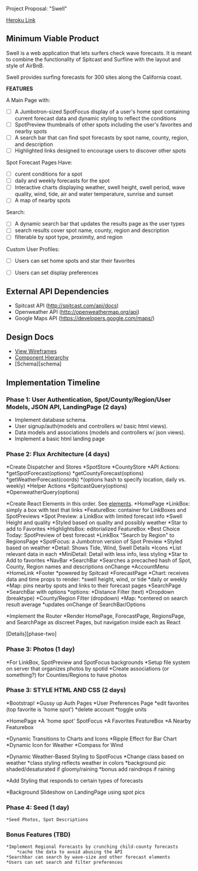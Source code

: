 Project Proposal: "Swell"

[Heroku Link][heroku]

[heroku]: http://surfswell.herokuapp.com

## Minimum Viable Product

Swell is a web application that lets surfers check wave forecasts. It is meant to combine the functionality of Spitcast and Surfline with the layout and style of AirBnB.

Swell provides surfing forecasts for 300 sites along the California coast.

**FEATURES**

A Main Page with:
- [ ] A Jumbotron-sized SpotFocus display of a user's home spot containing current forecast data and dynamic styling to reflect the conditions
- [ ] SpotPreview thumbnails of other spots including the user's favorites and nearby spots
- [ ] A search bar that can find spot forecasts by spot name, county, region, and description
- [ ] Highlighted links designed to encourage users to discover other spots

Spot Forecast Pages Have:
- [ ] curent conditions for a spot
- [ ] daily and weekly forecasts for the spot
- [ ] Interactive charts displaying weather, swell height, swell period, wave quality, wind, tide, air and water temperature, sunrise and sunset
- [ ] A map of nearby spots

Search: 
- [ ] A dynamic search bar that updates the results page as the user types
- [ ] search results cover spot name, county, region and description
- [ ] filterable by spot type, proximity, and region

Custom User Profiles:
- [ ] Users can set home spots and star their favorites
- [ ] Users can set display preferences


## External API Dependencies
- Spitcast API (http://spitcast.com/api/docs)
- Openweather API (http://openweathermap.org/api)
- Google Maps API (https://developers.google.com/maps/)

## Design Docs
* [View Wireframes][view]
* [Component Hierarchy][elements]
* [Schema][schema]

[view]: ./docs/wireframes/views.png
[elements]: ./docs/wireframes/elements.txt
[db-schema]: ./docs/wireframes/db-schema.txt

## Implementation Timeline

### Phase 1: User Authentication, Spot/County/Region/User Models, JSON API, LandingPage (2 days)

* Implement database schema.
* User signup/auth(models and controllers w/ basic html views).
* Data models and associations (models and controllers w/ json views).
* Implement a basic html landing page

### Phase 2: Flux Architecture (4 days)

*Create Dispatcher and Stores
	*SpotStore
	*CountyStore
*API Actions:
		*getSpotForecast(options)
		*getCountyForecast(options)
		*getWeatherForecast(coords)
		*(options hash to specify location, daily vs. weekly)
	*Helper Actions
		*SpitcastQuery(options)
		*OpenweatherQuery(options)

*Create React Elements in this order. See [elements][elements].
	*HomePage
		*LinkBox: simply a box with text that links
		*FeatureBox: container for LinkBoxes and SpotPreviews
		*Spot Preview: a LinkBox with limited forecast info
			*Swell Height and quality
			*Styled based on quality and possibly weather
			*Star to add to Favorites
		*HighlightsBox: editorialized FeatureBox
			*Best Choice Today: SpotPreview of best forecast
			*LinkBox "Search by Region" to RegionsPage
		*SpotFocus: a Jumbotron version of Spot Preview
			*Styled based on weather
			*Detail: Shows Tide, Wind, Swell Details
				*Icons
				*List relevant data in each
			*MiniDetail: Detail with less info, less styling
			*Star to Add to favorites
		*NavBar
			*SearchBar
				*Searches a precached hash of Spot, County, Region names and descriptions onChange
			*AccountMenu
			*HomeLink
		*Footer
			*powered by Spitcast
	*ForecastPage
		*Chart: receives data and time props to render:
			*swell height, wind, or tide
			*daily or weekly
		*Map: pins nearby spots and links to their forecast pages
	*SearchPage
		*SearchBar with options
		*options: 
			*Distance Filter (text)
			*Dropdown (breaktype)
			*County/Region Filter (dropdown)
		*Map:
			*centered on search result average
			*updates onChange of SearchBar/Options

*Implement the Router
	*Render HomePage, ForecastPage, RegionsPage, and SearchPage as discreet Pages, but navigation inside each as React

[Details][phase-two]

### Phase 3: Photos (1 day)

*For LinkBox, SpotPreview and SpotFocus backgrounds
*Setup file system on server that organizes photos by spotid
*Create associations (or something?) for Counties/Regions to have photos 

### Phase 3: STYLE HTML AND CSS (2 days)

*Bootstrap!
*Gussy up Auth Pages
*User Preferences Page
	*edit favorites (top favorite is 'home spot')
	*delete account
	*toggle units

*HomePage
	*A 'home spot' SpotFocus
	*A Favorites FeatureBox
	*A Nearby Featurebox

*Dynamic Transitions to Charts and Icons
	*Ripple Effect for Bar Chart
	*Dynamic Icon for Weather
	*Compass for Wind

*Dynamic Weather-Based Styling to SpotFocus 
	*Change class based on weather
	*class styling reflects weather in colors
	*background pic shaded/desaturated if gloomy/raining
	*bonus add raindrops if raining

*Add Styling that responds to certain types of forecasts

*Background Slideshow on LandingPage using spot pics

### Phase 4: Seed (1 day)
	*Seed Photos, Spot Descriptions

### Bonus Features (TBD)
	*Implement Regional Forecasts by crunching child-county forecasts
		*cache the data to avoid abusing the API
	*Searchbar can search by wave-size and other forecast elements
	*Users can set search and filter preferences

